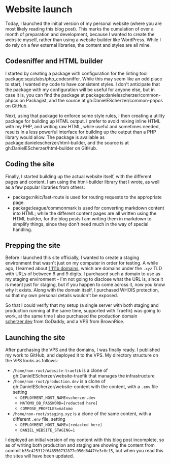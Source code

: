 # Website launch

Today, I launched the initial version of my personal website (where you are most
likely reading this blog post). This marks the cumulation of over a month of
preparation and development, because I wanted to create the website myself,
rather than using a website builder like WordPress. While I do rely on a few
external libraries, the content and styles are all mine.

## Codesniffer and HTML builder

I started by creating a package with configuration for the linting tool
package:squizlabs/php_codesniffer. While this may seem like an odd place to
start, I wanted my code to have consistent styles. I don't anticipate that the
package with my configuration will be useful for anyone else, but in case it is,
you can find the package at package:danielescherzer/common-phpcs on Packagist,
and the source at gh:DanielEScherzer/common-phpcs on GitHub.

Next, using that package to enforce some style rules, I then creating a utility
package for building up HTML output. I prefer to avoid mixing inline HTML with
my PHP, and writing raw HTML, while useful and sometimes needed, results in a
less powerful interface for building up the output than a PHP library would
allow. The package is available as package:danielescherzer/html-builder, and
the source is at gh:DanielEScherzer/html-builder on GitHub.

## Coding the site

Finally, I started building up the actual website itself, with the different
pages and content. I am using the html-builder library that I wrote, as well
as a few popular libraries from others:

- package:nikic/fast-route is used for routing requests to the appropriate
page.
- package:league/commonmark is used for converting markdown content into HTML;
while the different content pages are all written using the HTML builder, for
the blog posts I am writing them in markdown to simplify things, since they
don't need much in the way of special handling.

## Prepping the site

Before I launched this site officially, I wanted to create a staging environment
that wasn't just on my computer in order for testing. A while ago, I learned
about [1.111b domains](https://en.wikipedia.org/wiki/.xyz#1.111B_Class), which
are domains under the `.xyz` TLD with URLs of between 6 and 9 digits. I
purchased such a domain to use as my staging environment - I'm not going to
disclose what the URL is, since it is meant just for staging, but if you happen
to come across it, now you know why it exists. Along with the domain itself, I
purchased WHOIS protection, so that my own personal details wouldn't be exposed.

So that I could verify that my setup (a single server with both staging and
production running at the same time, supported with Traefik) was going to work,
at the same time I also purchased the production domain
[scherzer.dev](https://scherzer.dev) from GoDaddy, and a VPS from BrownRice.

## Launching the site

After purchasing the VPS and the domains, I was finally ready. I published my
work to GitHub, and deployed it to the VPS. My directory structure on the VPS
looks as follows:
* `/home/non-root/website-traefik` is a clone of
gh:DanielEScherzer/website-traefik that manages the infrastructure
* `/home/non-root/production.dev` is a clone of
gh:DanielEScherzer/website-content with the content, with a `.env` file setting
	- `DEPLOYMENT_HOST_NAME=scherzer.dev`
	- `MATOMO_DB_PASSWORD=[redacted here]`
	- `COMPOSE_PROFILES=matomo`
* `/home/non-root/staging.xyz` is a clone of the same content, with a different
`.env` file, setting
	- `DEPLOYMENT_HOST_NAME=[redacted here]`
	- `DANIEL_WEBSITE_STAGING=1`

I deployed an initial version of my content with this blog post incomplete, so
as of writing both production and staging are showing the content from commit
`b35c425312f646550732877e956d6447fe3c0c15`, but when you read this the sites
will have been updated.
